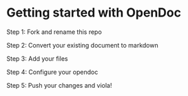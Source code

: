 # Getting started with OpenDoc

Step 1: Fork and rename this repo

Step 2: Convert your existing document to markdown

Step 3: Add your files 

Step 4: Configure your opendoc

Step 5: Push your changes and viola!